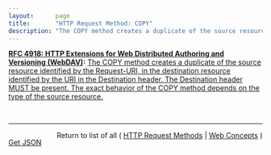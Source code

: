```yaml
---
layout:      page
title:       "HTTP Request Method: COPY"
description: "The COPY method creates a duplicate of the source resource identified by the Request-URI, in the destination resource identified by the URI in the Destination header. The Destination header MUST be present. The exact behavior of the COPY method depends on the type of the source resource."
---
```


**[RFC 4918: HTTP Extensions for Web Distributed Authoring and Versioning (WebDAV)](/specs/IETF/RFC/4918 "Web Distributed Authoring and Versioning (WebDAV) consists of a set of methods, headers, and content-types ancillary to HTTP/1.1 for the management of resource properties, creation and management of resource collections, URL namespace manipulation, and resource locking (collision avoidance)."):** [The COPY method creates a duplicate of the source resource identified by the Request-URI, in the destination resource identified by the URI in the Destination header. The Destination header MUST be present. The exact behavior of the COPY method depends on the type of the source resource.](http://tools.ietf.org/html/rfc4918#section-9.8 "Read documentation for HTTP Request Method &#34;COPY&#34;")

<br/>
<hr/>

<p style="float : left"><a href="COPY.json" title="Get JSON representing this particular Web Concept">Get JSON</a></p>
<p style="text-align: right">Return to list of all ( <a href="../http-methods">HTTP Request Methods</a> | <a href="../">Web Concepts</a> )</p>
